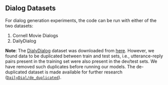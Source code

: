 ## Dialog Datasets
For dialog generation experiments, the code can be run with either of the two datasets:
1. Cornell Movie Dialogs
2. DailyDialog

**Note**: The [DialyDialog](https://arxiv.org/pdf/1710.03957.pdf) dataset was downloaded from [here](http://yanran.li/dailydialog.html). However, we found data to be duplicated between train and test sets, i.e., utterance-reply pairs present in the training set were also present in the dev/test sets. We have removed such duplicates before running our models. The de-duplicated dataset is made available for further research ([`DailyDial/de_duplicated`](https://github.com/HareeshBahuleyan/probabilistic_nlg/tree/master/dialog/data/DailyDial/de_duplicated)).